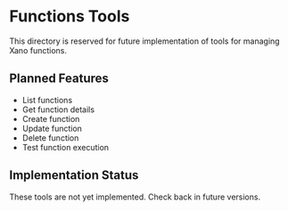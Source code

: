 # Functions Tools

This directory is reserved for future implementation of tools for managing Xano functions.

## Planned Features

- List functions
- Get function details
- Create function
- Update function
- Delete function
- Test function execution

## Implementation Status

These tools are not yet implemented. Check back in future versions.
